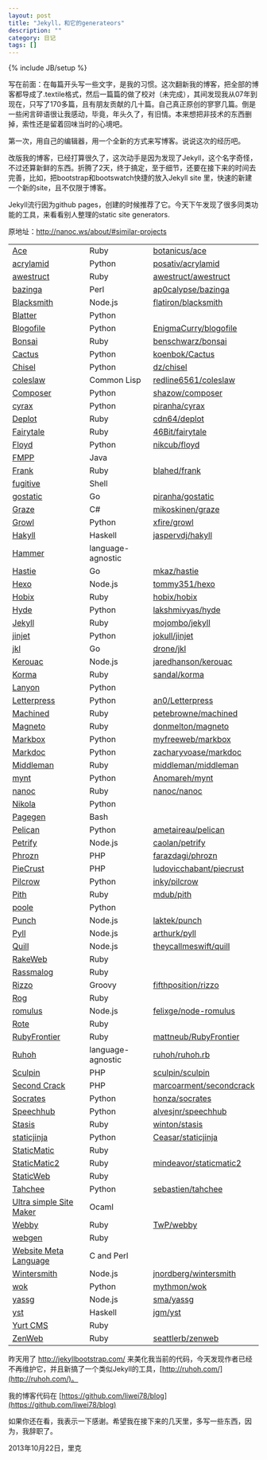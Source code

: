 ```yaml
---
layout: post
title: "Jekyll，和它的generateors"
description: ""
category: 日记
tags: []
---
```

{% include JB/setup %}

写在前面：在每篇开头写一些文字，是我的习惯。这次翻新我的博客，把全部的博客都导成了.textile格式，然后一篇篇的做了校对（未完成），其间发现我从07年到现在，只写了170多篇，且有朋友贡献的几十篇。自己真正原创的寥寥几篇。倒是一些闲言碎语很让我感动，毕竟，年头久了，有旧情。本来想把非技术的东西删掉，索性还是留着回味当时的心境吧。

第一次，用自己的编辑器，用一个全新的方式来写博客。说说这次的经历吧。

改版我的博客，已经打算很久了，这次动手是因为发现了Jekyll，这个名字奇怪，不过还算新鲜的东西。折腾了2天，终于搞定，至于细节，还要在接下来的时间去完善，比如，把bootstrap和bootswatch快捷的放入Jekyll site 里，快速的新建一个新的site，且不仅限于博客。

Jekyll流行因为github pages，创建的时候推荐了它。今天下午发现了很多同类功能的工具，来看看别人整理的static site generators.

原地址：http://nanoc.ws/about/#similar-projects

<table class="comparison">
<tbody><tr class="even">
<td><a href="http://github.com/botanicus/ace">Ace</a></td>
        <td>Ruby</td>
        <td><a href="http://github.com/botanicus/ace">botanicus/ace</a></td>
    </tr>
<tr></tr>
<tr class="odd">
<td><a href="http://github.com/posativ/acrylamid">acrylamid</a></td>
        <td>Python</td>
        <td><a href="http://github.com/posativ/acrylamid">posativ/acrylamid</a></td>
    </tr>
<tr></tr>
<tr class="even">
<td><a href="http://awestruct.org/">awestruct</a></td>
        <td>Ruby</td>
        <td><a href="http://github.com/awestruct/awestruct">awestruct/awestruct</a></td>
    </tr>
<tr></tr>
<tr class="odd">
<td><a href="http://github.com/ap0calypse/bazinga">bazinga</a></td>
        <td>Perl</td>
        <td><a href="http://github.com/ap0calypse/bazinga">ap0calypse/bazinga</a></td>
    </tr>
<tr></tr>
<tr class="even">
<td><a href="http://github.com/flatiron/blacksmith">Blacksmith</a></td>
        <td>Node.js</td>
        <td><a href="http://github.com/flatiron/blacksmith">flatiron/blacksmith</a></td>
    </tr>
<tr></tr>
<tr class="odd">
<td><a href="http://bitbucket.org/jek/blatter">Blatter</a></td>
        <td>Python</td>
        <td></td>
    </tr>
<tr></tr>
<tr class="even">
<td><a href="http://www.blogofile.com/">Blogofile</a></td>
        <td>Python</td>
        <td><a href="http://github.com/EnigmaCurry/blogofile">EnigmaCurry/blogofile</a></td>
    </tr>
<tr></tr>
<tr class="odd">
<td><a href="http://tinytree.info/">Bonsai</a></td>
        <td>Ruby</td>
        <td><a href="http://github.com/benschwarz/bonsai">benschwarz/bonsai</a></td>
    </tr>
<tr></tr>
<tr class="even">
<td><a href="http://github.com/koenbok/Cactus">Cactus</a></td>
        <td>Python</td>
        <td><a href="http://github.com/koenbok/Cactus">koenbok/Cactus</a></td>
    </tr>
<tr></tr>
<tr class="odd">
<td><a href="http://github.com/dz/chisel">Chisel</a></td>
        <td>Python</td>
        <td><a href="http://github.com/dz/chisel">dz/chisel</a></td>
    </tr>
<tr></tr>
<tr class="even">
<td><a href="http://www.cliki.net/coleslaw">coleslaw</a></td>
        <td>Common Lisp</td>
        <td><a href="http://github.com/redline6561/coleslaw">redline6561/coleslaw</a></td>
    </tr>
<tr></tr>
<tr class="odd">
<td><a href="http://github.com/shazow/composer">Composer</a></td>
        <td>Python</td>
        <td><a href="http://github.com/shazow/composer">shazow/composer</a></td>
    </tr>
<tr></tr>
<tr class="even">
<td><a href="http://pypi.python.org/pypi/cyrax">cyrax</a></td>
        <td>Python</td>
        <td><a href="http://github.com/piranha/cyrax">piranha/cyrax</a></td>
    </tr>
<tr></tr>
<tr class="odd">
<td><a href="http://github.com/cdn64/deplot">Deplot</a></td>
        <td>Ruby</td>
        <td><a href="http://github.com/cdn64/deplot">cdn64/deplot</a></td>
    </tr>
<tr></tr>
<tr class="even">
<td><a href="http://github.com/46Bit/fairytale">Fairytale</a></td>
        <td>Ruby</td>
        <td><a href="http://github.com/46Bit/fairytale">46Bit/fairytale</a></td>
    </tr>
<tr></tr>
<tr class="odd">
<td><a href="http://github.com/nikcub/floyd">Floyd</a></td>
        <td>Python</td>
        <td><a href="http://github.com/nikcub/floyd">nikcub/floyd</a></td>
    </tr>
<tr></tr>
<tr class="even">
<td><a href="http://fmpp.sourceforge.net/">FMPP</a></td>
        <td>Java</td>
        <td></td>
    </tr>
<tr></tr>
<tr class="odd">
<td><a href="http://github.com/blahed/frank">Frank</a></td>
        <td>Ruby</td>
        <td><a href="http://github.com/blahed/frank">blahed/frank</a></td>
    </tr>
<tr></tr>
<tr class="even">
<td><a href="https://gitorious.org/fugitive">fugitive</a></td>
        <td>Shell</td>
        <td></td>
    </tr>
<tr></tr>
<tr class="odd">
<td><a href="http://github.com/piranha/gostatic">gostatic</a></td>
        <td>Go</td>
        <td><a href="http://github.com/piranha/gostatic">piranha/gostatic</a></td>
    </tr>
<tr></tr>
<tr class="even">
<td><a href="http://github.com/mikoskinen/graze">Graze</a></td>
        <td>C#</td>
        <td><a href="http://github.com/mikoskinen/graze">mikoskinen/graze</a></td>
    </tr>
<tr></tr>
<tr class="odd">
<td><a href="http://github.com/xfire/growl">Growl</a></td>
        <td>Python</td>
        <td><a href="http://github.com/xfire/growl">xfire/growl</a></td>
    </tr>
<tr></tr>
<tr class="even">
<td><a href="http://jaspervdj.be/hakyll/">Hakyll</a></td>
        <td>Haskell</td>
        <td><a href="http://github.com/jaspervdj/hakyll">jaspervdj/hakyll</a></td>
    </tr>
<tr></tr>
<tr class="odd">
<td><a href="http://hammerformac.com/">Hammer</a></td>
        <td>language-agnostic</td>
        <td></td>
    </tr>
<tr></tr>
<tr class="even">
<td><a href="http://github.com/mkaz/hastie">Hastie</a></td>
        <td>Go</td>
        <td><a href="http://github.com/mkaz/hastie">mkaz/hastie</a></td>
    </tr>
<tr></tr>
<tr class="odd">
<td><a href="http://zespia.tw/hexo/">Hexo</a></td>
        <td>Node.js</td>
        <td><a href="http://github.com/tommy351/hexo">tommy351/hexo</a></td>
    </tr>
<tr></tr>
<tr class="even">
<td><a href="http://github.com/hobix/hobix">Hobix</a></td>
        <td>Ruby</td>
        <td><a href="http://github.com/hobix/hobix">hobix/hobix</a></td>
    </tr>
<tr></tr>
<tr class="odd">
<td><a href="http://github.com/lakshmivyas/hyde">Hyde</a></td>
        <td>Python</td>
        <td><a href="http://github.com/lakshmivyas/hyde">lakshmivyas/hyde</a></td>
    </tr>
<tr></tr>
<tr class="even">
<td><a href="http://github.com/mojombo/jekyll">Jekyll</a></td>
        <td>Ruby</td>
        <td><a href="http://github.com/mojombo/jekyll">mojombo/jekyll</a></td>
    </tr>
<tr></tr>
<tr class="odd">
<td><a href="http://github.com/jokull/jinjet">jinjet</a></td>
        <td>Python</td>
        <td><a href="http://github.com/jokull/jinjet">jokull/jinjet</a></td>
    </tr>
<tr></tr>
<tr class="even">
<td><a href="http://github.com/drone/jkl">jkl</a></td>
        <td>Go</td>
        <td><a href="http://github.com/drone/jkl">drone/jkl</a></td>
    </tr>
<tr></tr>
<tr class="odd">
<td><a href="http://github.com/jaredhanson/kerouac">Kerouac</a></td>
        <td>Node.js</td>
        <td><a href="http://github.com/jaredhanson/kerouac">jaredhanson/kerouac</a></td>
    </tr>
<tr></tr>
<tr class="even">
<td><a href="http://github.com/sandal/korma">Korma</a></td>
        <td>Ruby</td>
        <td><a href="http://github.com/sandal/korma">sandal/korma</a></td>
    </tr>
<tr></tr>
<tr class="odd">
<td><a href="http://lanyon.readthedocs.org/">Lanyon</a></td>
        <td>Python</td>
        <td></td>
    </tr>
<tr></tr>
<tr class="even">
<td><a href="http://github.com/an0/Letterpress">Letterpress</a></td>
        <td>Python</td>
        <td><a href="http://github.com/an0/Letterpress">an0/Letterpress</a></td>
    </tr>
<tr></tr>
<tr class="odd">
<td><a href="http://github.com/petebrowne/machined">Machined</a></td>
        <td>Ruby</td>
        <td><a href="http://github.com/petebrowne/machined">petebrowne/machined</a></td>
    </tr>
<tr></tr>
<tr class="even">
<td><a href="http://github.com/donmelton/magneto">Magneto</a></td>
        <td>Ruby</td>
        <td><a href="http://github.com/donmelton/magneto">donmelton/magneto</a></td>
    </tr>
<tr></tr>
<tr class="odd">
<td><a href="http://github.com/myfreeweb/markbox">Markbox</a></td>
        <td>Python</td>
        <td><a href="http://github.com/myfreeweb/markbox">myfreeweb/markbox</a></td>
    </tr>
<tr></tr>
<tr class="even">
<td><a href="http://markdoc.org/">Markdoc</a></td>
        <td>Python</td>
        <td><a href="http://github.com/zacharyvoase/markdoc">zacharyvoase/markdoc</a></td>
    </tr>
<tr></tr>
<tr class="odd">
<td><a href="http://github.com/middleman/middleman">Middleman</a></td>
        <td>Ruby</td>
        <td><a href="http://github.com/middleman/middleman">middleman/middleman</a></td>
    </tr>
<tr></tr>
<tr class="even">
<td><a href="http://mynt.mirroredwhite.com/">mynt</a></td>
        <td>Python</td>
        <td><a href="http://github.com/Anomareh/mynt">Anomareh/mynt</a></td>
    </tr>
<tr></tr>
<tr class="odd">
<td><a href="http://nanoc.stoneship.org/">nanoc</a></td>
        <td>Ruby</td>
        <td><a href="http://github.com/nanoc/nanoc">nanoc/nanoc</a></td>
    </tr>
<tr></tr>
<tr class="even">
<td><a href="http://nikola.ralsina.com.ar/">Nikola</a></td>
        <td>Python</td>
        <td></td>
    </tr>
<tr></tr>
<tr class="odd">
<td><a href="http://pagegen.phnd.net/">Pagegen</a></td>
        <td>Bash</td>
        <td></td>
    </tr>
<tr></tr>
<tr class="even">
<td><a href="http://github.com/ametaireau/pelican">Pelican</a></td>
        <td>Python</td>
        <td><a href="http://github.com/ametaireau/pelican">ametaireau/pelican</a></td>
    </tr>
<tr></tr>
<tr class="odd">
<td><a href="http://github.com/caolan/petrify">Petrify</a></td>
        <td>Node.js</td>
        <td><a href="http://github.com/caolan/petrify">caolan/petrify</a></td>
    </tr>
<tr></tr>
<tr class="even">
<td><a href="http://phrozn.info">Phrozn</a></td>
        <td>PHP</td>
        <td><a href="http://github.com/farazdagi/phrozn">farazdagi/phrozn</a></td>
    </tr>
<tr></tr>
<tr class="odd">
<td><a href="http://bolt80.com/piecrust/">PieCrust</a></td>
        <td>PHP</td>
        <td><a href="http://github.com/ludovicchabant/piecrust">ludovicchabant/piecrust</a></td>
    </tr>
<tr></tr>
<tr class="even">
<td><a href="http://inky.github.com/pilcrow/">Pilcrow</a></td>
        <td>Python</td>
        <td><a href="http://github.com/inky/pilcrow">inky/pilcrow</a></td>
    </tr>
<tr></tr>
<tr class="odd">
<td><a href="http://github.com/mdub/pith">Pith</a></td>
        <td>Ruby</td>
        <td><a href="http://github.com/mdub/pith">mdub/pith</a></td>
    </tr>
<tr></tr>
<tr class="even">
<td><a href="https://bitbucket.org/obensonne/poole">poole</a></td>
        <td>Python</td>
        <td></td>
    </tr>
<tr></tr>
<tr class="odd">
<td><a href="http://github.com/laktek/punch">Punch</a></td>
        <td>Node.js</td>
        <td><a href="http://github.com/laktek/punch">laktek/punch</a></td>
    </tr>
<tr></tr>
<tr class="even">
<td><a href="http://github.com/arthurk/pyll">Pyll</a></td>
        <td>Node.js</td>
        <td><a href="http://github.com/arthurk/pyll">arthurk/pyll</a></td>
    </tr>
<tr></tr>
<tr class="odd">
<td><a href="https://npmjs.org/package/quill">Quill</a></td>
        <td>Node.js</td>
        <td><a href="http://github.com/theycallmeswift/quill">theycallmeswift/quill</a></td>
    </tr>
<tr></tr>
<tr class="even">
<td><a href="http://rubyforge.org/projects/rakeweb/">RakeWeb</a></td>
        <td>Ruby</td>
        <td></td>
    </tr>
<tr></tr>
<tr class="odd">
<td><a href="http://rassmalog.rubyforge.org/">Rassmalog</a></td>
        <td>Ruby</td>
        <td></td>
    </tr>
<tr></tr>
<tr class="even">
<td><a href="http://github.com/fifthposition/rizzo">Rizzo</a></td>
        <td>Groovy</td>
        <td><a href="http://github.com/fifthposition/rizzo">fifthposition/rizzo</a></td>
    </tr>
<tr></tr>
<tr class="odd">
<td><a href="http://rog.rubyforge.org/">Rog</a></td>
        <td>Ruby</td>
        <td></td>
    </tr>
<tr></tr>
<tr class="even">
<td><a href="http://github.com/felixge/node-romulus">romulus</a></td>
        <td>Node.js</td>
        <td><a href="http://github.com/felixge/node-romulus">felixge/node-romulus</a></td>
    </tr>
<tr></tr>
<tr class="odd">
<td><a href="http://rote.rubyforge.org/">Rote</a></td>
        <td>Ruby</td>
        <td></td>
    </tr>
<tr></tr>
<tr class="even">
<td><a href="http://www.apeth.com/RubyFrontierDocs/default.html">RubyFrontier</a></td>
        <td>Ruby</td>
        <td><a href="http://github.com/mattneub/RubyFrontier">mattneub/RubyFrontier</a></td>
    </tr>
<tr></tr>
<tr class="odd">
<td><a href="http://ruhoh.com/">Ruhoh</a></td>
        <td>language-agnostic</td>
        <td><a href="http://github.com/ruhoh/ruhoh.rb">ruhoh/ruhoh.rb</a></td>
    </tr>
<tr></tr>
<tr class="even">
<td><a href="http://sculpin.io/">Sculpin</a></td>
        <td>PHP</td>
        <td><a href="http://github.com/sculpin/sculpin">sculpin/sculpin</a></td>
    </tr>
<tr></tr>
<tr class="odd">
<td><a href="http://www.marco.org/secondcrack">Second Crack</a></td>
        <td>PHP</td>
        <td><a href="http://github.com/marcoarment/secondcrack">marcoarment/secondcrack</a></td>
    </tr>
<tr></tr>
<tr class="even">
<td><a href="http://honza.ca/socrates/">Socrates</a></td>
        <td>Python</td>
        <td><a href="http://github.com/honza/socrates">honza/socrates</a></td>
    </tr>
<tr></tr>
<tr class="odd">
<td><a href="http://github.com/alvesjnr/speechhub">Speechhub</a></td>
        <td>Python</td>
        <td><a href="http://github.com/alvesjnr/speechhub">alvesjnr/speechhub</a></td>
    </tr>
<tr></tr>
<tr class="even">
<td><a href="http://stasis.me/">Stasis</a></td>
        <td>Ruby</td>
        <td><a href="http://github.com/winton/stasis">winton/stasis</a></td>
    </tr>
<tr></tr>
<tr class="odd">
<td><a href="http://github.com/Ceasar/staticjinja">staticjinja</a></td>
        <td>Python</td>
        <td><a href="http://github.com/Ceasar/staticjinja">Ceasar/staticjinja</a></td>
    </tr>
<tr></tr>
<tr class="even">
<td><a href="http://rubyforge.org/projects/staticmatic/">StaticMatic</a></td>
        <td>Ruby</td>
        <td></td>
    </tr>
<tr></tr>
<tr class="odd">
<td><a href="http://github.com/mindeavor/staticmatic2">StaticMatic2</a></td>
        <td>Ruby</td>
        <td><a href="http://github.com/mindeavor/staticmatic2">mindeavor/staticmatic2</a></td>
    </tr>
<tr></tr>
<tr class="even">
<td><a href="http://staticweb.rubyforge.org/">StaticWeb</a></td>
        <td>Ruby</td>
        <td></td>
    </tr>
<tr></tr>
<tr class="odd">
<td><a href="http://github.com/sebastien/tahchee">Tahchee</a></td>
        <td>Python</td>
        <td><a href="http://github.com/sebastien/tahchee">sebastien/tahchee</a></td>
    </tr>
<tr></tr>
<tr class="even">
<td><a href="http://www.loup-vaillant.fr/projects/ussm/">Ultra simple Site Maker</a></td>
        <td>Ocaml</td>
        <td></td>
    </tr>
<tr></tr>
<tr class="odd">
<td><a href="http://webby.rubyforge.org/">Webby</a></td>
        <td>Ruby</td>
        <td><a href="http://github.com/TwP/webby">TwP/webby</a></td>
    </tr>
<tr></tr>
<tr class="even">
<td><a href="http://webgen.rubyforge.org/">webgen</a></td>
        <td>Ruby</td>
        <td></td>
    </tr>
<tr></tr>
<tr class="odd">
<td><a href="http://www.thewml.org/">Website Meta Language</a></td>
        <td>C and Perl</td>
        <td></td>
    </tr>
<tr></tr>
<tr class="even">
<td><a href="http://jnordberg.github.com/wintersmith/">Wintersmith</a></td>
        <td>Node.js</td>
        <td><a href="http://github.com/jnordberg/wintersmith">jnordberg/wintersmith</a></td>
    </tr>
<tr></tr>
<tr class="odd">
<td><a href="http://github.com/mythmon/wok">wok</a></td>
        <td>Python</td>
        <td><a href="http://github.com/mythmon/wok">mythmon/wok</a></td>
    </tr>
<tr></tr>
<tr class="even">
<td><a href="https://npmjs.org/package/yassg">yassg</a></td>
        <td>Node.js</td>
        <td><a href="http://github.com/sma/yassg">sma/yassg</a></td>
    </tr>
<tr></tr>
<tr class="odd">
<td><a href="http://github.com/jgm/yst">yst</a></td>
        <td>Haskell</td>
        <td><a href="http://github.com/jgm/yst">jgm/yst</a></td>
    </tr>
<tr></tr>
<tr class="even">
<td><a href="http://yurtcms.roberthahn.ca/">Yurt CMS</a></td>
        <td>Ruby</td>
        <td></td>
    </tr>
<tr></tr>
<tr class="odd">
<td><a href="http://www.zenspider.com/ZSS/Products/ZenWeb/">ZenWeb</a></td>
        <td>Ruby</td>
        <td><a href="http://github.com/seattlerb/zenweb">seattlerb/zenweb</a></td>
    </tr>
<tr></tr>
</tbody>
</table>


昨天用了 http://jekyllbootstrap.com/ 来美化我当前的代码，今天发现作者已经不再维护它，并且新搞了一个类似Jekyll的工具，[http://ruhoh.com/](http://ruhoh.com/)。

我的博客代码在 [https://github.com/liwei78/blog](https://github.com/liwei78/blog)

如果你还在看，我表示一下感谢。希望我在接下来的几天里，多写一些东西，因为，我辞职了。

2013年10月22日，里克


